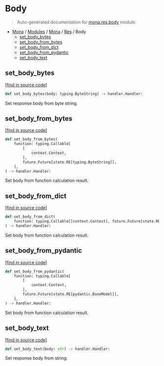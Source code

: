 # Body

> Auto-generated documentation for [mona.res.body](https://github.com/katunilya/mona/blob/2-provide-multiple-examples-of-using-library/mona/res/body.py) module.

- [Mona](../../README.md#mona) / [Modules](../../MODULES.md#mona-modules) / [Mona](../index.md#mona) / [Res](index.md#res) / Body
    - [set_body_bytes](#set_body_bytes)
    - [set_body_from_bytes](#set_body_from_bytes)
    - [set_body_from_dict](#set_body_from_dict)
    - [set_body_from_pydantic](#set_body_from_pydantic)
    - [set_body_text](#set_body_text)

## set_body_bytes

[[find in source code]](https://github.com/katunilya/mona/blob/2-provide-multiple-examples-of-using-library/mona/res/body.py#L12)

```python
def set_body_bytes(body: typing.ByteString) -> handler.Handler:
```

Set response body from byte string.

## set_body_from_bytes

[[find in source code]](https://github.com/katunilya/mona/blob/2-provide-multiple-examples-of-using-library/mona/res/body.py#L35)

```python
def set_body_from_bytes(
    function: typing.Callable[
        [
            context.Context,
        ],
        future.Future[state.RE[typing.ByteString]],
    ],
) -> handler.Handler:
```

Set body from function calculation result.

## set_body_from_dict

[[find in source code]](https://github.com/katunilya/mona/blob/2-provide-multiple-examples-of-using-library/mona/res/body.py#L66)

```python
def set_body_from_dict(
    function: typing.Callable[[context.Context], future.Future[state.RE[dict]]],
) -> handler.Handler:
```

Set body from function calculation result.

## set_body_from_pydantic

[[find in source code]](https://github.com/katunilya/mona/blob/2-provide-multiple-examples-of-using-library/mona/res/body.py#L97)

```python
def set_body_from_pydantic(
    function: typing.Callable[
        [
            context.Context,
        ],
        future.Future[state.RE[pydantic.BaseModel]],
    ],
) -> handler.Handler:
```

Set body from function calculation result.

## set_body_text

[[find in source code]](https://github.com/katunilya/mona/blob/2-provide-multiple-examples-of-using-library/mona/res/body.py#L23)

```python
def set_body_text(body: str) -> handler.Handler:
```

Set response body from string.
